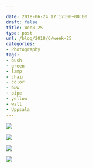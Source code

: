 ```yaml
---

date: 2018-06-24 17:17:00+00:00
draft: false
title: Week 25
type: post
url: /blog/2018/6/week-25
categories:
- Photography
tags:
- bush
- green
- lamp
- chair
- color
- b&w
- pipe
- yellow
- wall
- Uppsala
---
```




  
   ![](/images/2018-06-24-20186week-25/IMG_6761.jpg)

  

  
   ![](/images/2018-06-24-20186week-25/IMG_6778.jpg)

  

  
   ![](/images/2018-06-24-20186week-25/IMG_6786.jpg)

  

  
   ![](/images/2018-06-24-20186week-25/IMG_6787.jpg)

  


